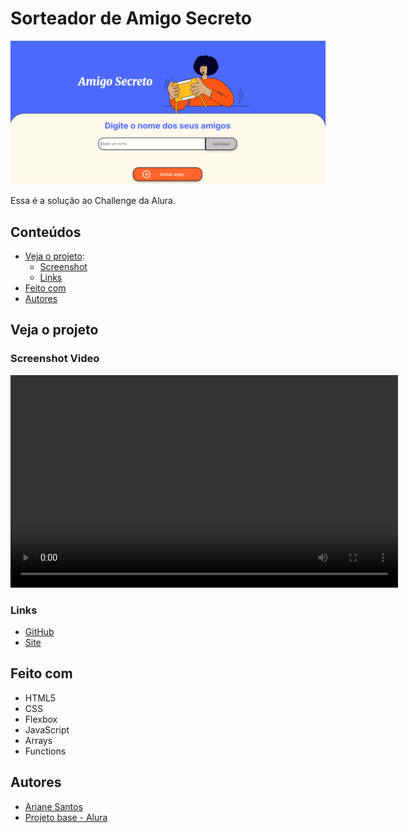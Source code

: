 # Sorteador de Amigo Secreto
![](/assets/screenshots/Captura-de-tela.png)

Essa é a solução ao Challenge da Alura.

## Conteúdos

- [Veja o projeto](#veja):
    - [Screenshot](#screenshot)
    - [Links](#links)
- [Feito com](#feitocom)
- [Autores](#autores)

## Veja o projeto

### Screenshot Video

<video width="620" height="340" controls>
  <source src="./assets/screenshots/video-Amigo-Secreto.mp4" type="video/mp4">
</video>

### Links

- [GitHub](https://github.com/arianecledja/js-challenge-amigo-secreto)
- [Site](https://arianecledja.github.io/js-challenge-amigo-secreto/)


## Feito com

- HTML5
- CSS
- Flexbox
- JavaScript
- Arrays 
- Functions

## Autores

- [Ariane Santos](https://www.linkedin.com/in/ariane-cledja-santos/)
- [Projeto base - Alura](https://github.com/Oracle-Next-Education/challenge-amigo-secreto_pt)